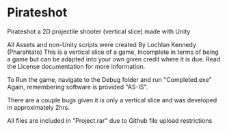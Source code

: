 # Pirateshot
Pirateshot a 2D projectile shooter (vertical slice) made with Unity

All Assets and non-Unity scripts were created By Lochlan Kennedy (Pharahtato)
This is a vertical slice of a game, Incomplete in terms of being a game
but can be adapted into your own given credit where it is due. Read the License 
documentation for more information.

To Run the game, navigate to the Debug folder and run "Completed.exe"
Again, remembering software is provided "AS-IS".

There are a couple bugs given it is only a vertical slice and was developed in approximately 2hrs.

All files are included in "Project.rar" due to Github file upload restrictions
